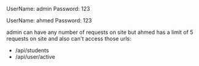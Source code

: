 UserName: admin
Password: 123


UserName: ahmed
Password: 123

admin can have any number of requests on site but ahmed has a limit of 5 requests on site and also can't access those urls:
-   /api/students
-   /api/user/active
